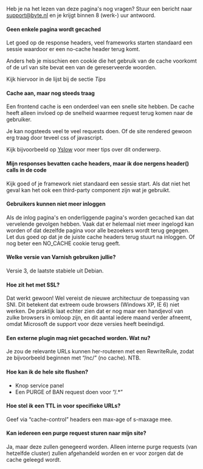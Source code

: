 Heb je na het lezen van deze pagina's nog vragen? Stuur een bericht naar support@byte.nl en je krijgt binnen 8 (werk-) uur antwoord.

#### Geen enkele pagina wordt gecached  

Let goed op de response headers, veel frameworks starten standaard een sessie waardoor er een no-cache header terug komt.

Anders heb je misschien een cookie die het gebruik van de cache voorkomt of de url van site bevat een van de gereserveerde woorden.  

Kijk hiervoor in de lijst bij de sectie *Tips*  

#### Cache aan, maar nog steeds traag

Een frontend cache is een onderdeel van een snelle site hebben.  De cache heeft alleen invloed op de snelheid waarmee request terug komen naar de gebruiker.  

Je kan nogsteeds veel te veel requests doen. Of de site rendered gewoon erg traag door teveel css of javascript.  

Kijk bijvoorbeeld op [Yslow](http://yslow.org/) voor meer tips over dit onderwerp.  

#### Mijn responses bevatten cache headers, maar ik doe nergens header() calls in de code

Kijk goed of je framework niet standaard een sessie start. Als dat niet het geval kan het ook een third-party component zijn wat je gebruikt.  

#### Gebruikers kunnen niet meer inloggen

Als de inlog pagina's en onderliggende pagina's worden gecached kan dat vervelende gevolgen hebben. Vaak dat er helemaal niet meer ingelogd kan worden of dat dezelfde pagina voor alle bezoekers wordt terug gegegen. Let dus goed op dat je de juiste cache headers terug stuurt na inloggen. Of nog beter een NO_CACHE cookie terug geeft.

#### Welke versie van Varnish gebruiken jullie?

Versie 3, de laatste stabiele uit Debian.  

#### Hoe zit het met SSL?

Dat werkt gewoon! Wel vereist de nieuwe architectuur de toepassing van SNI. Dit betekent dat extreem oude browsers (Windows XP, IE 6) niet werken. De praktijk laat echter zien dat er nog maar een handjevol van zulke browsers in omloop zijn, en dit aantal iedere maand verder afneemt, omdat Microsoft de support voor deze versies heeft beeindigd.

#### Een externe plugin mag niet gecached worden. Wat nu?

Je zou de relevante URLs kunnen her-routeren met een RewriteRule, zodat ze bijvoorbeeld beginnen met “/nc/” (no cache). NTB.

#### Hoe kan ik de hele site flushen?

- Knop service panel  
- Een PURGE of BAN request doen voor “/.*”  

#### Hoe stel ik een TTL in voor specifieke URLs?

Geef via “cache-control” headers een max-age of s-maxage mee.  

#### Kan iedereen een purge request sturen naar mijn site?

Ja, maar deze zullen genegeerd worden. Alleen interne purge requests (van hetzelfde cluster) zullen afgehandeld worden en er voor zorgen dat de cache geleegd wordt.
